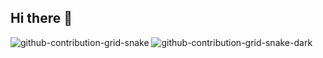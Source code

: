 ## Hi there 👋

![github-contribution-grid-snake](https://github.com/user-attachments/assets/45ac5797-5ef9-47e8-8797-946f256ac972)
![github-contribution-grid-snake-dark](https://github.com/user-attachments/assets/392f3346-b412-42aa-8523-4fce5c73a73b)
